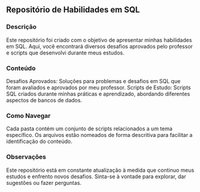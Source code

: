 ## Repositório de Habilidades em SQL
### Descrição
Este repositório foi criado com o objetivo de apresentar minhas habilidades em SQL. Aqui, você encontrará diversos desafios aprovados pelo professor e scripts que desenvolvi durante meus estudos.

### Conteúdo
Desafios Aprovados: Soluções para problemas e desafios em SQL que foram avaliados e aprovados por meu professor.
Scripts de Estudo: Scripts SQL criados durante minhas práticas e aprendizado, abordando diferentes aspectos de bancos de dados.
### Como Navegar
Cada pasta contém um conjunto de scripts relacionados a um tema específico.
Os arquivos estão nomeados de forma descritiva para facilitar a identificação do conteúdo.
### Observações
Este repositório está em constante atualização à medida que continuo meus estudos e enfrento novos desafios.
Sinta-se à vontade para explorar, dar sugestões ou fazer perguntas.
